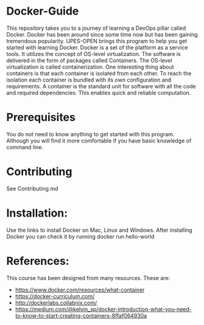 # Docker-Guide
This repository takes you to a journey of learning a DevOps pillar called Docker. Docker has been around since some time now but has been gaining tremendous popularity. UPES-OPEN brings this program to help you get started with learning Docker.
Docker is a set of the platform as a service tools. It utilizes the concept of OS-level virtualization. The software is delivered in the form of packages called Containers. The OS-level virtualization is called containerization. One interesting thing about containers is that each container is isolated from each other. To reach the isolation each container is bundled with its own configuration and requirements. 
A container is the standard unit for software with all the code and required dependencies. This enables quick and reliable computation.

# Prerequisites
You do not need to know anything to get started with this program. Although you will find it more comfortable if you have basic knowledge of command line. 

# Contributing
See Contributing.md

# Installation:
Use the links to install Docker on Mac, Linux and Windows.
After installing Docker you can check it by running 
docker run hello-world

# References:
This course has been designed from many resources. These are:
* https://www.docker.com/resources/what-container
* https://docker-curriculum.com/
* http://dockerlabs.collabnix.com/
* https://medium.com/@kelvin_sp/docker-introduction-what-you-need-to-know-to-start-creating-containers-8ffaf064930a


